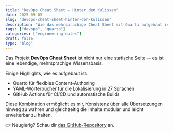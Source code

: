 ```yaml
---
title: "DevOps Cheat Sheet — Hinter den Kulissen"
date: 2025-09-05
slug: "devops-cheat-sheet-hinter-den-kulissen"
description: "Wie das mehrsprachige Cheat Sheet mit Quarto aufgebaut ist."
tags: ["devops", "quarto"]
categories: ["engineering-notes"]
draft: false
type: "blog"
---
```


Das Projekt **DevOps Cheat Sheet** ist nicht nur eine statische Seite — es ist eine lebendige, mehrsprachige Wissensbasis.

Einige Highlights, wie es aufgebaut ist:

- Quarto für flexibles Content-Authoring
- YAML-Wörterbücher für die Lokalisierung in 27 Sprachen
- GitHub Actions für CI/CD und automatische Builds

Diese Kombination ermöglicht es mir, Konsistenz über alle Übersetzungen hinweg zu wahren und gleichzeitig die Inhalte modular und leicht erweiterbar zu halten.

👉 Neugierig? Schau dir [das GitHub-Repository](https://github.com/Hackitect7/devops-cheat-sheet) an.
